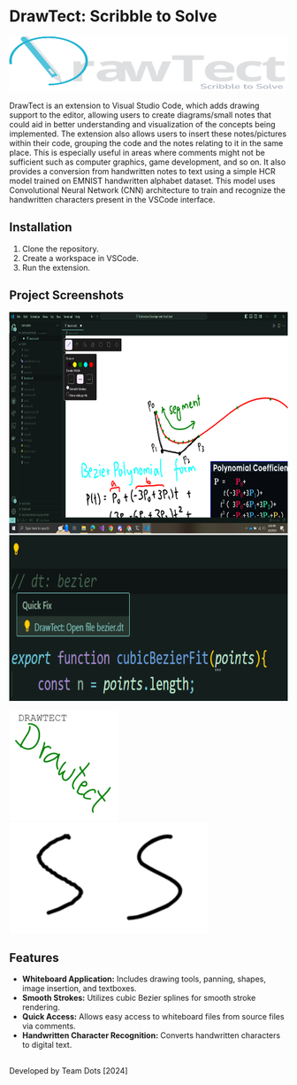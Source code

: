 # DrawTect: Scribble to Solve

<img  src="./DrawTect-Assets/logoWhite.svg"  width="736"  height="100"  alt="logo"/>

DrawTect is an extension to Visual Studio Code, which adds drawing support to the editor, allowing users to create diagrams/small notes that could aid in better understanding and visualization of the concepts being implemented. The extension also allows users to insert these notes/pictures within their code, grouping the code and the notes
relating to it in the same place. This is especially useful in areas where comments might not be sufficient such as computer graphics, game development, and so on.
It also provides a conversion from handwritten notes to text using a simple HCR model trained on EMNIST handwritten alphabet dataset. This model uses Convolutional Neural Network (CNN) architecture to train and recognize the handwritten characters present in the VSCode interface.


## Installation

1. Clone the repository.
2. Create a workspace in VSCode.
3. Run the extension.

## Project Screenshots
<p float = "down">
  <img  src="./DrawTect-Assets/interface.png" height="400"  alt="DrawTect Interface"/>
  <img  src="./DrawTect-Assets/codeactions.png" height="300"  alt="Code Action"/>
</p> 

<p float = "left">
	<img  src="./DrawTect-Assets/Recognize.png" height="200"  alt="Character Recognition"/>
	<img  src="./DrawTect-Assets/smooth.png" height="200"  alt="Stroke Smoothness"/>
</p>


## Features

- **Whiteboard Application:** Includes drawing tools, panning, shapes, image insertion, and textboxes.
- **Smooth Strokes:** Utilizes cubic Bezier splines for smooth stroke rendering.
- **Quick Access:** Allows easy access to whiteboard files from source files via comments.
- **Handwritten Character Recognition:** Converts handwritten characters to digital text.

## 
Developed by Team Dots [2024]